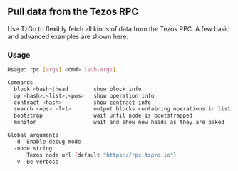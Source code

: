 ## Pull data from the Tezos RPC

Use TzGo to flexibly fetch all kinds of data from the Tezos RPC. A few basic and advanced examples are shown here.

### Usage

```sh
Usage: rpc [args] <cmd> [sub-args]

Commands
  block <hash>|head        show block info
  op <hash>:<list>:<pos>   show operation info
  contract <hash>          show contract info
  search <ops> <lvl>       output blocks containing operations in list
  bootstrap                wait until node is bootstrapped
  monitor                  wait and show new heads as they are baked

Global arguments
  -d  Enable debug mode
  -node string
      Tezos node url (default "https://rpc.tzpro.io")
  -v  Be verbose
```

